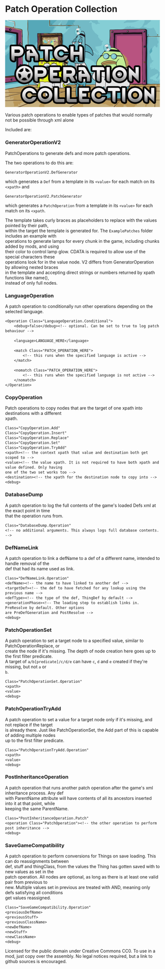 # Patch Operation Collection
![](About/Preview.png?raw=true)  
  
Various patch operations to enable types of patches that would normally not be possible through xml alone  
  
Included are:  
  
  
### GeneratorOperationV2  
PatchOperations to generate defs and more patch operations.  
  
The two operations to do this are:  
```
GeneratorOperationV2.DefGenerator
```
which generates a `Def` from a template in its `<value>` for each match on its `<xpath>` and
```
GeneratorOperationV2.PatchGenerator
```
which generates a `PatchOperation` from a template in its `<value>` for each match on its `<xpath`.  
  
The template takes curly braces as placeholders to replace with the values pointed by their path,  
within the target the template is generated for. The `ExamplePatches` folder includes an example with  
operations to generate lamps for every chunk in the game, including chunks added by mods, and using  
their color to control lamp glow. CDATA is required to allow use of the special characters these  
operations look for in the value node. V2 differs from GeneratorOperation by allowing nested braces  
in the template and accepting direct strings or numbers returned by xpath functions like name(),  
instead of only full nodes.    
  
  
### LanguageOperation  
A patch operation to conditionally run other operations depending on the selected language.  
  
```
<Operation Class="LanguageOperation.Conditional">
	<debug>false</debug><!-- optional. Can be set to true to log patch behaviour -->

	<language>LANGUAGE_HERE</language>

	<match Class="PATCH_OPERATION_HERE">
		<!-- this runs when the specified language is active -->
	</match>

	<nomatch Class="PATCH_OPERATION_HERE">
		<!-- this runs when the specified language is not active -->
	</nomatch>
</Operation>
```
  
  
### CopyOperation
Patch operations to copy nodes that are the target of one xpath into destinations with a different  
xpath.  
```
Class="CopyOperation.Add"
Class="CopyOperation.Insert"
Class="CopyOperation.Replace"
Class="CopyOperation.Set"
Class="CopyOperation.TryAdd"
<xpath><!-- the context xpath that value and destination both get scoped to -->
<value><!-- the value xpath. It is not required to have both xpath and value defined. Only having
one of the two set works too -->
<destination><!-- the xpath for the destination node to copy into -->
<debug>
```
  
  
### DatabaseDump  
A patch operation to log the full contents of the game's loaded Defs xml at the exact point in time  
that the operation runs from.  
```
Class="DatabaseDump.Operation"
<!-- no additional arguments. This always logs full database contents. -->
```
  
  
### DefNameLink  
A patch operation to link a defName to a def of a different name, intended to handle removal of the  
def that had its name used as link.  
```
Class="DefNameLink.Operation"
<defName><!-- the name to have linked to another def -->
<targetDef><!-- the def to have fetched for any lookup using the previous name -->
<defType><!-- the type of the def, ThingDef by default -->
<generationPhase><!-- The loading step to establish links in. PreResolve by default. Other options
are PreDefGeneration and PostResolve -->
<debug>
```
  
  
### PatchOperationSet  
A patch operation to set a target node to a specified value, similar to PatchOperationReplace, or  
create the node if it's missing. The depth of node creation here goes up to the first filter predicate.  
A target of `a/b[predicate]/c/d/e` can have `c`, `d` and `e` created if they're missing, but not `a` or  
`b`.  
```
Class="PatchOperationSet.Operation"
<xpath>
<value>
<debug>
```
  
  
### PatchOperationTryAdd  
A patch operation to set a value for a target node only if it's missing, and not replace if the target  
is already there. Just like PatchOperationSet, the Add part of this is capable of adding multiple nodes  
up to the first filter predicate.  
```
Class="PatchOperationTryAdd.Operation"
<xpath>
<value>
<debug>
```
  
  
### PostInheritanceOperation  
A patch operation that runs another patch operation after the game's xml inheritance process. Any def  
with ParentName attribute will have contents of all its ancestors inserted into it at that point, while  
keeping the same ParentName.  
```
Class="PostInheritanceOperation.Patch"
<operation Class="PatchOperation"><!-- the other operation to perform post inheritance -->
<debug>
```
  
  
### SaveGameCompatibility  
A patch operation to perform conversions for Things on save loading. This can do reassignments between  
def, stuff and thingClass, from the values the Thing has gotten saved with to new values as set in the  
patch operation. All nodes are optional, as long as there is at least one valid pair from previous to  
new. Multiple values set in previous are treated with AND, meaning only defs satisfying all conditions  
get values reassigned.  
```
Class="SaveGameCompatibility.Operation"
<previousDefName>
<previousStuff>
<previousClassName>
<newDefName>
<newStuff>
<newClassName>
<debug>
```
  
  
Licensed for the public domain under Creative Commons CC0. To use in a mod, just copy over the assembly. No legal notices required, but a link to github sources is encouraged.